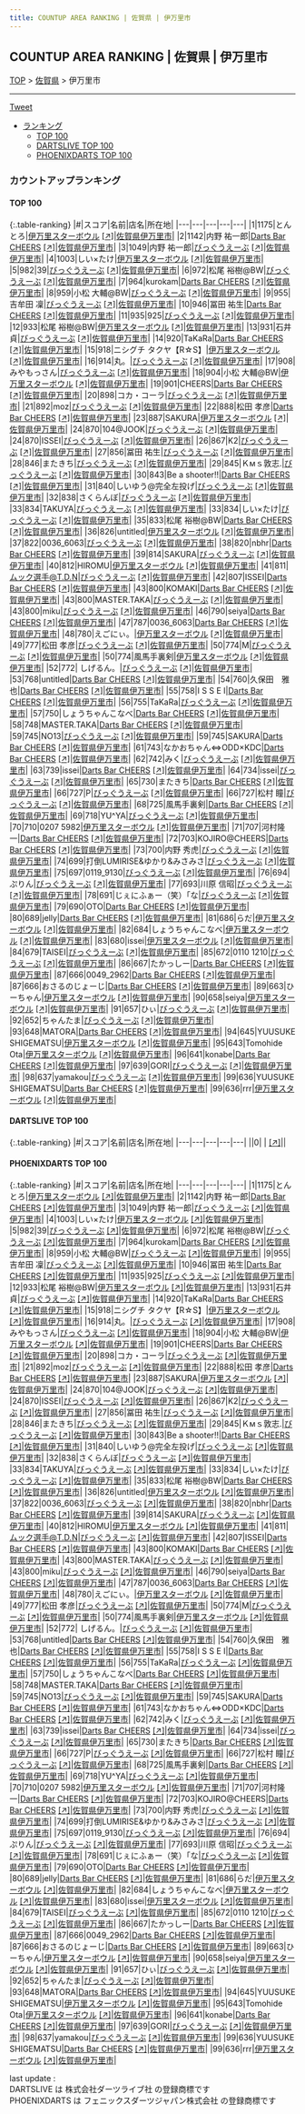 ```yaml
---
title: COUNTUP AREA RANKING | 佐賀県 | 伊万里市
---
```

## COUNTUP AREA RANKING | 佐賀県 | 伊万里市

[TOP](/darts/rank/) > [佐賀県](/darts/rank/佐賀県/) > 伊万里市

___

<a href="https://twitter.com/share?ref_src=twsrc%5Etfw" data-text="COUNTUP AREA RANKING | 佐賀県伊万里市" class="twitter-share-button" data-hashtags="DARTSLIVE,PHOENIXDARTS,darts,ダーツ" data-show-count="false">Tweet</a>

* [ランキング](#カウントアップランキング)
    * [TOP 100](#top-100)
    * [DARTSLIVE TOP 100](#dartslive-top-100)
    * [PHOENIXDARTS TOP 100](#phoenixdarts-top-100)

### カウントアップランキング

#### TOP 100



{:.table-ranking}
|#|スコア|名前|店名|所在地|
|---|---|---|---|---|
|1|1175|<span class="rank-name-pd">とんとろ</span>|<a href="/darts/rank/shops/40482.html">伊万里スターボウル</a> <a href="https://vs.phoenixdarts.com/jp/shop/shopDetailInfo/s_40482?s_seq=40482">[↗]</a>|<a href="/darts/rank/佐賀県/伊万里市">佐賀県伊万里市</a>|
|2|1142|<span class="rank-name-pd"><span class="pro-icon-pd"></span>内野 祐一郎</span>|<a href="/darts/rank/shops/72952.html">Darts Bar CHEERS</a> <a href="https://vs.phoenixdarts.com/jp/shop/shopDetailInfo/s_72952?s_seq=72952">[↗]</a>|<a href="/darts/rank/佐賀県/伊万里市">佐賀県伊万里市</a>|
|3|1049|<span class="rank-name-pd"><span class="pro-icon-pd"></span>内野 祐一郎</span>|<a href="/darts/rank/shops/85533.html">びっぐうえーぶ</a> <a href="https://vs.phoenixdarts.com/jp/shop/shopDetailInfo/s_85533?s_seq=85533">[↗]</a>|<a href="/darts/rank/佐賀県/伊万里市">佐賀県伊万里市</a>|
|4|1003|<span class="rank-name-pd">しい×たけ</span>|<a href="/darts/rank/shops/40482.html">伊万里スターボウル</a> <a href="https://vs.phoenixdarts.com/jp/shop/shopDetailInfo/s_40482?s_seq=40482">[↗]</a>|<a href="/darts/rank/佐賀県/伊万里市">佐賀県伊万里市</a>|
|5|982|<span class="rank-name-pd">39</span>|<a href="/darts/rank/shops/85533.html">びっぐうえーぶ</a> <a href="https://vs.phoenixdarts.com/jp/shop/shopDetailInfo/s_85533?s_seq=85533">[↗]</a>|<a href="/darts/rank/佐賀県/伊万里市">佐賀県伊万里市</a>|
|6|972|<span class="rank-name-pd">松尾 裕樹@BW</span>|<a href="/darts/rank/shops/85533.html">びっぐうえーぶ</a> <a href="https://vs.phoenixdarts.com/jp/shop/shopDetailInfo/s_85533?s_seq=85533">[↗]</a>|<a href="/darts/rank/佐賀県/伊万里市">佐賀県伊万里市</a>|
|7|964|<span class="rank-name-pd">kurokam</span>|<a href="/darts/rank/shops/72952.html">Darts Bar CHEERS</a> <a href="https://vs.phoenixdarts.com/jp/shop/shopDetailInfo/s_72952?s_seq=72952">[↗]</a>|<a href="/darts/rank/佐賀県/伊万里市">佐賀県伊万里市</a>|
|8|959|<span class="rank-name-pd">小松  大輔@BW</span>|<a href="/darts/rank/shops/85533.html">びっぐうえーぶ</a> <a href="https://vs.phoenixdarts.com/jp/shop/shopDetailInfo/s_85533?s_seq=85533">[↗]</a>|<a href="/darts/rank/佐賀県/伊万里市">佐賀県伊万里市</a>|
|9|955|<span class="rank-name-pd"><span class="pro-icon-pd"></span>吉牟田 凜</span>|<a href="/darts/rank/shops/85533.html">びっぐうえーぶ</a> <a href="https://vs.phoenixdarts.com/jp/shop/shopDetailInfo/s_85533?s_seq=85533">[↗]</a>|<a href="/darts/rank/佐賀県/伊万里市">佐賀県伊万里市</a>|
|10|946|<span class="rank-name-pd">冨田 祐生</span>|<a href="/darts/rank/shops/72952.html">Darts Bar CHEERS</a> <a href="https://vs.phoenixdarts.com/jp/shop/shopDetailInfo/s_72952?s_seq=72952">[↗]</a>|<a href="/darts/rank/佐賀県/伊万里市">佐賀県伊万里市</a>|
|11|935|<span class="rank-name-pd">925</span>|<a href="/darts/rank/shops/85533.html">びっぐうえーぶ</a> <a href="https://vs.phoenixdarts.com/jp/shop/shopDetailInfo/s_85533?s_seq=85533">[↗]</a>|<a href="/darts/rank/佐賀県/伊万里市">佐賀県伊万里市</a>|
|12|933|<span class="rank-name-pd">松尾 裕樹@BW</span>|<a href="/darts/rank/shops/40482.html">伊万里スターボウル</a> <a href="https://vs.phoenixdarts.com/jp/shop/shopDetailInfo/s_40482?s_seq=40482">[↗]</a>|<a href="/darts/rank/佐賀県/伊万里市">佐賀県伊万里市</a>|
|13|931|<span class="rank-name-pd">石井　貞</span>|<a href="/darts/rank/shops/85533.html">びっぐうえーぶ</a> <a href="https://vs.phoenixdarts.com/jp/shop/shopDetailInfo/s_85533?s_seq=85533">[↗]</a>|<a href="/darts/rank/佐賀県/伊万里市">佐賀県伊万里市</a>|
|14|920|<span class="rank-name-pd">TaKaRa</span>|<a href="/darts/rank/shops/72952.html">Darts Bar CHEERS</a> <a href="https://vs.phoenixdarts.com/jp/shop/shopDetailInfo/s_72952?s_seq=72952">[↗]</a>|<a href="/darts/rank/佐賀県/伊万里市">佐賀県伊万里市</a>|
|15|918|<span class="rank-name-pd">ニシグチ タクヤ【R☆S】</span>|<a href="/darts/rank/shops/40482.html">伊万里スターボウル</a> <a href="https://vs.phoenixdarts.com/jp/shop/shopDetailInfo/s_40482?s_seq=40482">[↗]</a>|<a href="/darts/rank/佐賀県/伊万里市">佐賀県伊万里市</a>|
|16|914|<span class="rank-name-pd">丸。</span>|<a href="/darts/rank/shops/85533.html">びっぐうえーぶ</a> <a href="https://vs.phoenixdarts.com/jp/shop/shopDetailInfo/s_85533?s_seq=85533">[↗]</a>|<a href="/darts/rank/佐賀県/伊万里市">佐賀県伊万里市</a>|
|17|908|<span class="rank-name-pd">みやもっさん</span>|<a href="/darts/rank/shops/85533.html">びっぐうえーぶ</a> <a href="https://vs.phoenixdarts.com/jp/shop/shopDetailInfo/s_85533?s_seq=85533">[↗]</a>|<a href="/darts/rank/佐賀県/伊万里市">佐賀県伊万里市</a>|
|18|904|<span class="rank-name-pd">小松  大輔@BW</span>|<a href="/darts/rank/shops/40482.html">伊万里スターボウル</a> <a href="https://vs.phoenixdarts.com/jp/shop/shopDetailInfo/s_40482?s_seq=40482">[↗]</a>|<a href="/darts/rank/佐賀県/伊万里市">佐賀県伊万里市</a>|
|19|901|<span class="rank-name-pd">CHEERS</span>|<a href="/darts/rank/shops/72952.html">Darts Bar CHEERS</a> <a href="https://vs.phoenixdarts.com/jp/shop/shopDetailInfo/s_72952?s_seq=72952">[↗]</a>|<a href="/darts/rank/佐賀県/伊万里市">佐賀県伊万里市</a>|
|20|898|<span class="rank-name-pd">コカ・コーラ</span>|<a href="/darts/rank/shops/85533.html">びっぐうえーぶ</a> <a href="https://vs.phoenixdarts.com/jp/shop/shopDetailInfo/s_85533?s_seq=85533">[↗]</a>|<a href="/darts/rank/佐賀県/伊万里市">佐賀県伊万里市</a>|
|21|892|<span class="rank-name-pd">moz</span>|<a href="/darts/rank/shops/85533.html">びっぐうえーぶ</a> <a href="https://vs.phoenixdarts.com/jp/shop/shopDetailInfo/s_85533?s_seq=85533">[↗]</a>|<a href="/darts/rank/佐賀県/伊万里市">佐賀県伊万里市</a>|
|22|888|<span class="rank-name-pd">松田  孝彦</span>|<a href="/darts/rank/shops/72952.html">Darts Bar CHEERS</a> <a href="https://vs.phoenixdarts.com/jp/shop/shopDetailInfo/s_72952?s_seq=72952">[↗]</a>|<a href="/darts/rank/佐賀県/伊万里市">佐賀県伊万里市</a>|
|23|887|<span class="rank-name-pd">SAKURA</span>|<a href="/darts/rank/shops/40482.html">伊万里スターボウル</a> <a href="https://vs.phoenixdarts.com/jp/shop/shopDetailInfo/s_40482?s_seq=40482">[↗]</a>|<a href="/darts/rank/佐賀県/伊万里市">佐賀県伊万里市</a>|
|24|870|<span class="rank-name-pd">104@JOOK</span>|<a href="/darts/rank/shops/85533.html">びっぐうえーぶ</a> <a href="https://vs.phoenixdarts.com/jp/shop/shopDetailInfo/s_85533?s_seq=85533">[↗]</a>|<a href="/darts/rank/佐賀県/伊万里市">佐賀県伊万里市</a>|
|24|870|<span class="rank-name-pd">ISSEI</span>|<a href="/darts/rank/shops/85533.html">びっぐうえーぶ</a> <a href="https://vs.phoenixdarts.com/jp/shop/shopDetailInfo/s_85533?s_seq=85533">[↗]</a>|<a href="/darts/rank/佐賀県/伊万里市">佐賀県伊万里市</a>|
|26|867|<span class="rank-name-pd">K2</span>|<a href="/darts/rank/shops/85533.html">びっぐうえーぶ</a> <a href="https://vs.phoenixdarts.com/jp/shop/shopDetailInfo/s_85533?s_seq=85533">[↗]</a>|<a href="/darts/rank/佐賀県/伊万里市">佐賀県伊万里市</a>|
|27|856|<span class="rank-name-pd">冨田 祐生</span>|<a href="/darts/rank/shops/85533.html">びっぐうえーぶ</a> <a href="https://vs.phoenixdarts.com/jp/shop/shopDetailInfo/s_85533?s_seq=85533">[↗]</a>|<a href="/darts/rank/佐賀県/伊万里市">佐賀県伊万里市</a>|
|28|846|<span class="rank-name-pd">またきち</span>|<a href="/darts/rank/shops/85533.html">びっぐうえーぶ</a> <a href="https://vs.phoenixdarts.com/jp/shop/shopDetailInfo/s_85533?s_seq=85533">[↗]</a>|<a href="/darts/rank/佐賀県/伊万里市">佐賀県伊万里市</a>|
|29|845|<span class="rank-name-pd">Ｋмｓ敦志.</span>|<a href="/darts/rank/shops/85533.html">びっぐうえーぶ</a> <a href="https://vs.phoenixdarts.com/jp/shop/shopDetailInfo/s_85533?s_seq=85533">[↗]</a>|<a href="/darts/rank/佐賀県/伊万里市">佐賀県伊万里市</a>|
|30|843|<span class="rank-name-pd">Be a shooter!!</span>|<a href="/darts/rank/shops/72952.html">Darts Bar CHEERS</a> <a href="https://vs.phoenixdarts.com/jp/shop/shopDetailInfo/s_72952?s_seq=72952">[↗]</a>|<a href="/darts/rank/佐賀県/伊万里市">佐賀県伊万里市</a>|
|31|840|<span class="rank-name-pd">しいゆう@完全左投げ</span>|<a href="/darts/rank/shops/85533.html">びっぐうえーぶ</a> <a href="https://vs.phoenixdarts.com/jp/shop/shopDetailInfo/s_85533?s_seq=85533">[↗]</a>|<a href="/darts/rank/佐賀県/伊万里市">佐賀県伊万里市</a>|
|32|838|<span class="rank-name-pd">さくらんぼ</span>|<a href="/darts/rank/shops/85533.html">びっぐうえーぶ</a> <a href="https://vs.phoenixdarts.com/jp/shop/shopDetailInfo/s_85533?s_seq=85533">[↗]</a>|<a href="/darts/rank/佐賀県/伊万里市">佐賀県伊万里市</a>|
|33|834|<span class="rank-name-pd">TAKUYA</span>|<a href="/darts/rank/shops/85533.html">びっぐうえーぶ</a> <a href="https://vs.phoenixdarts.com/jp/shop/shopDetailInfo/s_85533?s_seq=85533">[↗]</a>|<a href="/darts/rank/佐賀県/伊万里市">佐賀県伊万里市</a>|
|33|834|<span class="rank-name-pd">しい×たけ</span>|<a href="/darts/rank/shops/85533.html">びっぐうえーぶ</a> <a href="https://vs.phoenixdarts.com/jp/shop/shopDetailInfo/s_85533?s_seq=85533">[↗]</a>|<a href="/darts/rank/佐賀県/伊万里市">佐賀県伊万里市</a>|
|35|833|<span class="rank-name-pd">松尾 裕樹@BW</span>|<a href="/darts/rank/shops/72952.html">Darts Bar CHEERS</a> <a href="https://vs.phoenixdarts.com/jp/shop/shopDetailInfo/s_72952?s_seq=72952">[↗]</a>|<a href="/darts/rank/佐賀県/伊万里市">佐賀県伊万里市</a>|
|36|826|<span class="rank-name-pd">untitled</span>|<a href="/darts/rank/shops/40482.html">伊万里スターボウル</a> <a href="https://vs.phoenixdarts.com/jp/shop/shopDetailInfo/s_40482?s_seq=40482">[↗]</a>|<a href="/darts/rank/佐賀県/伊万里市">佐賀県伊万里市</a>|
|37|822|<span class="rank-name-pd">0036_6063</span>|<a href="/darts/rank/shops/85533.html">びっぐうえーぶ</a> <a href="https://vs.phoenixdarts.com/jp/shop/shopDetailInfo/s_85533?s_seq=85533">[↗]</a>|<a href="/darts/rank/佐賀県/伊万里市">佐賀県伊万里市</a>|
|38|820|<span class="rank-name-pd">nbhr</span>|<a href="/darts/rank/shops/72952.html">Darts Bar CHEERS</a> <a href="https://vs.phoenixdarts.com/jp/shop/shopDetailInfo/s_72952?s_seq=72952">[↗]</a>|<a href="/darts/rank/佐賀県/伊万里市">佐賀県伊万里市</a>|
|39|814|<span class="rank-name-pd">SAKURA</span>|<a href="/darts/rank/shops/85533.html">びっぐうえーぶ</a> <a href="https://vs.phoenixdarts.com/jp/shop/shopDetailInfo/s_85533?s_seq=85533">[↗]</a>|<a href="/darts/rank/佐賀県/伊万里市">佐賀県伊万里市</a>|
|40|812|<span class="rank-name-pd">HIROMU</span>|<a href="/darts/rank/shops/40482.html">伊万里スターボウル</a> <a href="https://vs.phoenixdarts.com/jp/shop/shopDetailInfo/s_40482?s_seq=40482">[↗]</a>|<a href="/darts/rank/佐賀県/伊万里市">佐賀県伊万里市</a>|
|41|811|<span class="rank-name-pd">ムック選手@T.D.N</span>|<a href="/darts/rank/shops/85533.html">びっぐうえーぶ</a> <a href="https://vs.phoenixdarts.com/jp/shop/shopDetailInfo/s_85533?s_seq=85533">[↗]</a>|<a href="/darts/rank/佐賀県/伊万里市">佐賀県伊万里市</a>|
|42|807|<span class="rank-name-pd">ISSEI</span>|<a href="/darts/rank/shops/72952.html">Darts Bar CHEERS</a> <a href="https://vs.phoenixdarts.com/jp/shop/shopDetailInfo/s_72952?s_seq=72952">[↗]</a>|<a href="/darts/rank/佐賀県/伊万里市">佐賀県伊万里市</a>|
|43|800|<span class="rank-name-pd">KOMAKI</span>|<a href="/darts/rank/shops/72952.html">Darts Bar CHEERS</a> <a href="https://vs.phoenixdarts.com/jp/shop/shopDetailInfo/s_72952?s_seq=72952">[↗]</a>|<a href="/darts/rank/佐賀県/伊万里市">佐賀県伊万里市</a>|
|43|800|<span class="rank-name-pd">MASTER.TAKA</span>|<a href="/darts/rank/shops/85533.html">びっぐうえーぶ</a> <a href="https://vs.phoenixdarts.com/jp/shop/shopDetailInfo/s_85533?s_seq=85533">[↗]</a>|<a href="/darts/rank/佐賀県/伊万里市">佐賀県伊万里市</a>|
|43|800|<span class="rank-name-pd">miku</span>|<a href="/darts/rank/shops/85533.html">びっぐうえーぶ</a> <a href="https://vs.phoenixdarts.com/jp/shop/shopDetailInfo/s_85533?s_seq=85533">[↗]</a>|<a href="/darts/rank/佐賀県/伊万里市">佐賀県伊万里市</a>|
|46|790|<span class="rank-name-pd">seiya</span>|<a href="/darts/rank/shops/72952.html">Darts Bar CHEERS</a> <a href="https://vs.phoenixdarts.com/jp/shop/shopDetailInfo/s_72952?s_seq=72952">[↗]</a>|<a href="/darts/rank/佐賀県/伊万里市">佐賀県伊万里市</a>|
|47|787|<span class="rank-name-pd">0036_6063</span>|<a href="/darts/rank/shops/72952.html">Darts Bar CHEERS</a> <a href="https://vs.phoenixdarts.com/jp/shop/shopDetailInfo/s_72952?s_seq=72952">[↗]</a>|<a href="/darts/rank/佐賀県/伊万里市">佐賀県伊万里市</a>|
|48|780|<span class="rank-name-pd">えごにぃ。</span>|<a href="/darts/rank/shops/40482.html">伊万里スターボウル</a> <a href="https://vs.phoenixdarts.com/jp/shop/shopDetailInfo/s_40482?s_seq=40482">[↗]</a>|<a href="/darts/rank/佐賀県/伊万里市">佐賀県伊万里市</a>|
|49|777|<span class="rank-name-pd">松田  孝彦</span>|<a href="/darts/rank/shops/85533.html">びっぐうえーぶ</a> <a href="https://vs.phoenixdarts.com/jp/shop/shopDetailInfo/s_85533?s_seq=85533">[↗]</a>|<a href="/darts/rank/佐賀県/伊万里市">佐賀県伊万里市</a>|
|50|774|<span class="rank-name-pd">M</span>|<a href="/darts/rank/shops/85533.html">びっぐうえーぶ</a> <a href="https://vs.phoenixdarts.com/jp/shop/shopDetailInfo/s_85533?s_seq=85533">[↗]</a>|<a href="/darts/rank/佐賀県/伊万里市">佐賀県伊万里市</a>|
|50|774|<span class="rank-name-pd">風馬手裏剣</span>|<a href="/darts/rank/shops/40482.html">伊万里スターボウル</a> <a href="https://vs.phoenixdarts.com/jp/shop/shopDetailInfo/s_40482?s_seq=40482">[↗]</a>|<a href="/darts/rank/佐賀県/伊万里市">佐賀県伊万里市</a>|
|52|772|<span class="rank-name-pd"> しげるん。</span>|<a href="/darts/rank/shops/85533.html">びっぐうえーぶ</a> <a href="https://vs.phoenixdarts.com/jp/shop/shopDetailInfo/s_85533?s_seq=85533">[↗]</a>|<a href="/darts/rank/佐賀県/伊万里市">佐賀県伊万里市</a>|
|53|768|<span class="rank-name-pd">untitled</span>|<a href="/darts/rank/shops/72952.html">Darts Bar CHEERS</a> <a href="https://vs.phoenixdarts.com/jp/shop/shopDetailInfo/s_72952?s_seq=72952">[↗]</a>|<a href="/darts/rank/佐賀県/伊万里市">佐賀県伊万里市</a>|
|54|760|<span class="rank-name-pd">久保田　雅也</span>|<a href="/darts/rank/shops/72952.html">Darts Bar CHEERS</a> <a href="https://vs.phoenixdarts.com/jp/shop/shopDetailInfo/s_72952?s_seq=72952">[↗]</a>|<a href="/darts/rank/佐賀県/伊万里市">佐賀県伊万里市</a>|
|55|758|<span class="rank-name-pd">I S S E I</span>|<a href="/darts/rank/shops/72952.html">Darts Bar CHEERS</a> <a href="https://vs.phoenixdarts.com/jp/shop/shopDetailInfo/s_72952?s_seq=72952">[↗]</a>|<a href="/darts/rank/佐賀県/伊万里市">佐賀県伊万里市</a>|
|56|755|<span class="rank-name-pd">TaKaRa</span>|<a href="/darts/rank/shops/85533.html">びっぐうえーぶ</a> <a href="https://vs.phoenixdarts.com/jp/shop/shopDetailInfo/s_85533?s_seq=85533">[↗]</a>|<a href="/darts/rank/佐賀県/伊万里市">佐賀県伊万里市</a>|
|57|750|<span class="rank-name-pd">しょうちゃんこなべ</span>|<a href="/darts/rank/shops/72952.html">Darts Bar CHEERS</a> <a href="https://vs.phoenixdarts.com/jp/shop/shopDetailInfo/s_72952?s_seq=72952">[↗]</a>|<a href="/darts/rank/佐賀県/伊万里市">佐賀県伊万里市</a>|
|58|748|<span class="rank-name-pd">MASTER.TAKA</span>|<a href="/darts/rank/shops/72952.html">Darts Bar CHEERS</a> <a href="https://vs.phoenixdarts.com/jp/shop/shopDetailInfo/s_72952?s_seq=72952">[↗]</a>|<a href="/darts/rank/佐賀県/伊万里市">佐賀県伊万里市</a>|
|59|745|<span class="rank-name-pd">NO13</span>|<a href="/darts/rank/shops/85533.html">びっぐうえーぶ</a> <a href="https://vs.phoenixdarts.com/jp/shop/shopDetailInfo/s_85533?s_seq=85533">[↗]</a>|<a href="/darts/rank/佐賀県/伊万里市">佐賀県伊万里市</a>|
|59|745|<span class="rank-name-pd">SAKURA</span>|<a href="/darts/rank/shops/72952.html">Darts Bar CHEERS</a> <a href="https://vs.phoenixdarts.com/jp/shop/shopDetailInfo/s_72952?s_seq=72952">[↗]</a>|<a href="/darts/rank/佐賀県/伊万里市">佐賀県伊万里市</a>|
|61|743|<span class="rank-name-pd">なかおちゃん⇔ODD×KDC</span>|<a href="/darts/rank/shops/72952.html">Darts Bar CHEERS</a> <a href="https://vs.phoenixdarts.com/jp/shop/shopDetailInfo/s_72952?s_seq=72952">[↗]</a>|<a href="/darts/rank/佐賀県/伊万里市">佐賀県伊万里市</a>|
|62|742|<span class="rank-name-pd">みく</span>|<a href="/darts/rank/shops/85533.html">びっぐうえーぶ</a> <a href="https://vs.phoenixdarts.com/jp/shop/shopDetailInfo/s_85533?s_seq=85533">[↗]</a>|<a href="/darts/rank/佐賀県/伊万里市">佐賀県伊万里市</a>|
|63|739|<span class="rank-name-pd">issei</span>|<a href="/darts/rank/shops/72952.html">Darts Bar CHEERS</a> <a href="https://vs.phoenixdarts.com/jp/shop/shopDetailInfo/s_72952?s_seq=72952">[↗]</a>|<a href="/darts/rank/佐賀県/伊万里市">佐賀県伊万里市</a>|
|64|734|<span class="rank-name-pd">issei</span>|<a href="/darts/rank/shops/85533.html">びっぐうえーぶ</a> <a href="https://vs.phoenixdarts.com/jp/shop/shopDetailInfo/s_85533?s_seq=85533">[↗]</a>|<a href="/darts/rank/佐賀県/伊万里市">佐賀県伊万里市</a>|
|65|730|<span class="rank-name-pd">またきち</span>|<a href="/darts/rank/shops/72952.html">Darts Bar CHEERS</a> <a href="https://vs.phoenixdarts.com/jp/shop/shopDetailInfo/s_72952?s_seq=72952">[↗]</a>|<a href="/darts/rank/佐賀県/伊万里市">佐賀県伊万里市</a>|
|66|727|<span class="rank-name-pd">P</span>|<a href="/darts/rank/shops/85533.html">びっぐうえーぶ</a> <a href="https://vs.phoenixdarts.com/jp/shop/shopDetailInfo/s_85533?s_seq=85533">[↗]</a>|<a href="/darts/rank/佐賀県/伊万里市">佐賀県伊万里市</a>|
|66|727|<span class="rank-name-pd"><span class="pro-icon-pd"></span>松村 瞳</span>|<a href="/darts/rank/shops/85533.html">びっぐうえーぶ</a> <a href="https://vs.phoenixdarts.com/jp/shop/shopDetailInfo/s_85533?s_seq=85533">[↗]</a>|<a href="/darts/rank/佐賀県/伊万里市">佐賀県伊万里市</a>|
|68|725|<span class="rank-name-pd">風馬手裏剣</span>|<a href="/darts/rank/shops/72952.html">Darts Bar CHEERS</a> <a href="https://vs.phoenixdarts.com/jp/shop/shopDetailInfo/s_72952?s_seq=72952">[↗]</a>|<a href="/darts/rank/佐賀県/伊万里市">佐賀県伊万里市</a>|
|69|718|<span class="rank-name-pd">YU^YA</span>|<a href="/darts/rank/shops/85533.html">びっぐうえーぶ</a> <a href="https://vs.phoenixdarts.com/jp/shop/shopDetailInfo/s_85533?s_seq=85533">[↗]</a>|<a href="/darts/rank/佐賀県/伊万里市">佐賀県伊万里市</a>|
|70|710|<span class="rank-name-pd">0207 5982</span>|<a href="/darts/rank/shops/40482.html">伊万里スターボウル</a> <a href="https://vs.phoenixdarts.com/jp/shop/shopDetailInfo/s_40482?s_seq=40482">[↗]</a>|<a href="/darts/rank/佐賀県/伊万里市">佐賀県伊万里市</a>|
|71|707|<span class="rank-name-pd">河村隆一</span>|<a href="/darts/rank/shops/72952.html">Darts Bar CHEERS</a> <a href="https://vs.phoenixdarts.com/jp/shop/shopDetailInfo/s_72952?s_seq=72952">[↗]</a>|<a href="/darts/rank/佐賀県/伊万里市">佐賀県伊万里市</a>|
|72|703|<span class="rank-name-pd">KOJIRO@CHEERS</span>|<a href="/darts/rank/shops/72952.html">Darts Bar CHEERS</a> <a href="https://vs.phoenixdarts.com/jp/shop/shopDetailInfo/s_72952?s_seq=72952">[↗]</a>|<a href="/darts/rank/佐賀県/伊万里市">佐賀県伊万里市</a>|
|73|700|<span class="rank-name-pd">内野 秀虎</span>|<a href="/darts/rank/shops/85533.html">びっぐうえーぶ</a> <a href="https://vs.phoenixdarts.com/jp/shop/shopDetailInfo/s_85533?s_seq=85533">[↗]</a>|<a href="/darts/rank/佐賀県/伊万里市">佐賀県伊万里市</a>|
|74|699|<span class="rank-name-pd">打倒LUMIRISE&amp;ゆかり&amp;みさみさ</span>|<a href="/darts/rank/shops/85533.html">びっぐうえーぶ</a> <a href="https://vs.phoenixdarts.com/jp/shop/shopDetailInfo/s_85533?s_seq=85533">[↗]</a>|<a href="/darts/rank/佐賀県/伊万里市">佐賀県伊万里市</a>|
|75|697|<span class="rank-name-pd">0119_9130</span>|<a href="/darts/rank/shops/85533.html">びっぐうえーぶ</a> <a href="https://vs.phoenixdarts.com/jp/shop/shopDetailInfo/s_85533?s_seq=85533">[↗]</a>|<a href="/darts/rank/佐賀県/伊万里市">佐賀県伊万里市</a>|
|76|694|<span class="rank-name-pd">ぷりん</span>|<a href="/darts/rank/shops/85533.html">びっぐうえーぶ</a> <a href="https://vs.phoenixdarts.com/jp/shop/shopDetailInfo/s_85533?s_seq=85533">[↗]</a>|<a href="/darts/rank/佐賀県/伊万里市">佐賀県伊万里市</a>|
|77|693|<span class="rank-name-pd"><span class="pro-icon-pd"></span>川原 信昭</span>|<a href="/darts/rank/shops/85533.html">びっぐうえーぶ</a> <a href="https://vs.phoenixdarts.com/jp/shop/shopDetailInfo/s_85533?s_seq=85533">[↗]</a>|<a href="/darts/rank/佐賀県/伊万里市">佐賀県伊万里市</a>|
|78|691|<span class="rank-name-pd">じぇにふぁー（笑）｢な</span>|<a href="/darts/rank/shops/85533.html">びっぐうえーぶ</a> <a href="https://vs.phoenixdarts.com/jp/shop/shopDetailInfo/s_85533?s_seq=85533">[↗]</a>|<a href="/darts/rank/佐賀県/伊万里市">佐賀県伊万里市</a>|
|79|690|<span class="rank-name-pd">OTO</span>|<a href="/darts/rank/shops/72952.html">Darts Bar CHEERS</a> <a href="https://vs.phoenixdarts.com/jp/shop/shopDetailInfo/s_72952?s_seq=72952">[↗]</a>|<a href="/darts/rank/佐賀県/伊万里市">佐賀県伊万里市</a>|
|80|689|<span class="rank-name-pd">jelly</span>|<a href="/darts/rank/shops/72952.html">Darts Bar CHEERS</a> <a href="https://vs.phoenixdarts.com/jp/shop/shopDetailInfo/s_72952?s_seq=72952">[↗]</a>|<a href="/darts/rank/佐賀県/伊万里市">佐賀県伊万里市</a>|
|81|686|<span class="rank-name-pd">らだ</span>|<a href="/darts/rank/shops/40482.html">伊万里スターボウル</a> <a href="https://vs.phoenixdarts.com/jp/shop/shopDetailInfo/s_40482?s_seq=40482">[↗]</a>|<a href="/darts/rank/佐賀県/伊万里市">佐賀県伊万里市</a>|
|82|684|<span class="rank-name-pd">しょうちゃんこなべ</span>|<a href="/darts/rank/shops/40482.html">伊万里スターボウル</a> <a href="https://vs.phoenixdarts.com/jp/shop/shopDetailInfo/s_40482?s_seq=40482">[↗]</a>|<a href="/darts/rank/佐賀県/伊万里市">佐賀県伊万里市</a>|
|83|680|<span class="rank-name-pd">issei</span>|<a href="/darts/rank/shops/40482.html">伊万里スターボウル</a> <a href="https://vs.phoenixdarts.com/jp/shop/shopDetailInfo/s_40482?s_seq=40482">[↗]</a>|<a href="/darts/rank/佐賀県/伊万里市">佐賀県伊万里市</a>|
|84|679|<span class="rank-name-pd">TAISEI</span>|<a href="/darts/rank/shops/85533.html">びっぐうえーぶ</a> <a href="https://vs.phoenixdarts.com/jp/shop/shopDetailInfo/s_85533?s_seq=85533">[↗]</a>|<a href="/darts/rank/佐賀県/伊万里市">佐賀県伊万里市</a>|
|85|672|<span class="rank-name-pd">0110 1210</span>|<a href="/darts/rank/shops/85533.html">びっぐうえーぶ</a> <a href="https://vs.phoenixdarts.com/jp/shop/shopDetailInfo/s_85533?s_seq=85533">[↗]</a>|<a href="/darts/rank/佐賀県/伊万里市">佐賀県伊万里市</a>|
|86|667|<span class="rank-name-pd">たかっしー</span>|<a href="/darts/rank/shops/72952.html">Darts Bar CHEERS</a> <a href="https://vs.phoenixdarts.com/jp/shop/shopDetailInfo/s_72952?s_seq=72952">[↗]</a>|<a href="/darts/rank/佐賀県/伊万里市">佐賀県伊万里市</a>|
|87|666|<span class="rank-name-pd">0049_2962</span>|<a href="/darts/rank/shops/72952.html">Darts Bar CHEERS</a> <a href="https://vs.phoenixdarts.com/jp/shop/shopDetailInfo/s_72952?s_seq=72952">[↗]</a>|<a href="/darts/rank/佐賀県/伊万里市">佐賀県伊万里市</a>|
|87|666|<span class="rank-name-pd">おさるのじょーじ</span>|<a href="/darts/rank/shops/72952.html">Darts Bar CHEERS</a> <a href="https://vs.phoenixdarts.com/jp/shop/shopDetailInfo/s_72952?s_seq=72952">[↗]</a>|<a href="/darts/rank/佐賀県/伊万里市">佐賀県伊万里市</a>|
|89|663|<span class="rank-name-pd">ひーちゃん</span>|<a href="/darts/rank/shops/40482.html">伊万里スターボウル</a> <a href="https://vs.phoenixdarts.com/jp/shop/shopDetailInfo/s_40482?s_seq=40482">[↗]</a>|<a href="/darts/rank/佐賀県/伊万里市">佐賀県伊万里市</a>|
|90|658|<span class="rank-name-pd">seiya</span>|<a href="/darts/rank/shops/40482.html">伊万里スターボウル</a> <a href="https://vs.phoenixdarts.com/jp/shop/shopDetailInfo/s_40482?s_seq=40482">[↗]</a>|<a href="/darts/rank/佐賀県/伊万里市">佐賀県伊万里市</a>|
|91|657|<span class="rank-name-pd">ひぃ</span>|<a href="/darts/rank/shops/85533.html">びっぐうえーぶ</a> <a href="https://vs.phoenixdarts.com/jp/shop/shopDetailInfo/s_85533?s_seq=85533">[↗]</a>|<a href="/darts/rank/佐賀県/伊万里市">佐賀県伊万里市</a>|
|92|652|<span class="rank-name-pd">ちゃんたま</span>|<a href="/darts/rank/shops/85533.html">びっぐうえーぶ</a> <a href="https://vs.phoenixdarts.com/jp/shop/shopDetailInfo/s_85533?s_seq=85533">[↗]</a>|<a href="/darts/rank/佐賀県/伊万里市">佐賀県伊万里市</a>|
|93|648|<span class="rank-name-pd">MATORA</span>|<a href="/darts/rank/shops/72952.html">Darts Bar CHEERS</a> <a href="https://vs.phoenixdarts.com/jp/shop/shopDetailInfo/s_72952?s_seq=72952">[↗]</a>|<a href="/darts/rank/佐賀県/伊万里市">佐賀県伊万里市</a>|
|94|645|<span class="rank-name-pd">YUUSUKE SHIGEMATSU</span>|<a href="/darts/rank/shops/40482.html">伊万里スターボウル</a> <a href="https://vs.phoenixdarts.com/jp/shop/shopDetailInfo/s_40482?s_seq=40482">[↗]</a>|<a href="/darts/rank/佐賀県/伊万里市">佐賀県伊万里市</a>|
|95|643|<span class="rank-name-pd">Tomohide  Ota</span>|<a href="/darts/rank/shops/40482.html">伊万里スターボウル</a> <a href="https://vs.phoenixdarts.com/jp/shop/shopDetailInfo/s_40482?s_seq=40482">[↗]</a>|<a href="/darts/rank/佐賀県/伊万里市">佐賀県伊万里市</a>|
|96|641|<span class="rank-name-pd">konabe</span>|<a href="/darts/rank/shops/72952.html">Darts Bar CHEERS</a> <a href="https://vs.phoenixdarts.com/jp/shop/shopDetailInfo/s_72952?s_seq=72952">[↗]</a>|<a href="/darts/rank/佐賀県/伊万里市">佐賀県伊万里市</a>|
|97|639|<span class="rank-name-pd">GORI</span>|<a href="/darts/rank/shops/85533.html">びっぐうえーぶ</a> <a href="https://vs.phoenixdarts.com/jp/shop/shopDetailInfo/s_85533?s_seq=85533">[↗]</a>|<a href="/darts/rank/佐賀県/伊万里市">佐賀県伊万里市</a>|
|98|637|<span class="rank-name-pd">yamakou</span>|<a href="/darts/rank/shops/85533.html">びっぐうえーぶ</a> <a href="https://vs.phoenixdarts.com/jp/shop/shopDetailInfo/s_85533?s_seq=85533">[↗]</a>|<a href="/darts/rank/佐賀県/伊万里市">佐賀県伊万里市</a>|
|99|636|<span class="rank-name-pd">YUUSUKE SHIGEMATSU</span>|<a href="/darts/rank/shops/72952.html">Darts Bar CHEERS</a> <a href="https://vs.phoenixdarts.com/jp/shop/shopDetailInfo/s_72952?s_seq=72952">[↗]</a>|<a href="/darts/rank/佐賀県/伊万里市">佐賀県伊万里市</a>|
|99|636|<span class="rank-name-pd">rrr</span>|<a href="/darts/rank/shops/40482.html">伊万里スターボウル</a> <a href="https://vs.phoenixdarts.com/jp/shop/shopDetailInfo/s_40482?s_seq=40482">[↗]</a>|<a href="/darts/rank/佐賀県/伊万里市">佐賀県伊万里市</a>|


#### DARTSLIVE TOP 100



{:.table-ranking}
|#|スコア|名前|店名|所在地|
|---|---|---|---|---|
||0|<span class="rank-name-dl"> </span>|<a href="/darts/rank/shops/.html"></a> <a href="">[↗]</a>|<a href="/darts/rank//"></a>|


#### PHOENIXDARTS TOP 100



{:.table-ranking}
|#|スコア|名前|店名|所在地|
|---|---|---|---|---|
|1|1175|<span class="rank-name-pd">とんとろ</span>|<a href="/darts/rank/shops/40482.html">伊万里スターボウル</a> <a href="https://vs.phoenixdarts.com/jp/shop/shopDetailInfo/s_40482?s_seq=40482">[↗]</a>|<a href="/darts/rank/佐賀県/伊万里市">佐賀県伊万里市</a>|
|2|1142|<span class="rank-name-pd"><span class="pro-icon-pd"></span>内野 祐一郎</span>|<a href="/darts/rank/shops/72952.html">Darts Bar CHEERS</a> <a href="https://vs.phoenixdarts.com/jp/shop/shopDetailInfo/s_72952?s_seq=72952">[↗]</a>|<a href="/darts/rank/佐賀県/伊万里市">佐賀県伊万里市</a>|
|3|1049|<span class="rank-name-pd"><span class="pro-icon-pd"></span>内野 祐一郎</span>|<a href="/darts/rank/shops/85533.html">びっぐうえーぶ</a> <a href="https://vs.phoenixdarts.com/jp/shop/shopDetailInfo/s_85533?s_seq=85533">[↗]</a>|<a href="/darts/rank/佐賀県/伊万里市">佐賀県伊万里市</a>|
|4|1003|<span class="rank-name-pd">しい×たけ</span>|<a href="/darts/rank/shops/40482.html">伊万里スターボウル</a> <a href="https://vs.phoenixdarts.com/jp/shop/shopDetailInfo/s_40482?s_seq=40482">[↗]</a>|<a href="/darts/rank/佐賀県/伊万里市">佐賀県伊万里市</a>|
|5|982|<span class="rank-name-pd">39</span>|<a href="/darts/rank/shops/85533.html">びっぐうえーぶ</a> <a href="https://vs.phoenixdarts.com/jp/shop/shopDetailInfo/s_85533?s_seq=85533">[↗]</a>|<a href="/darts/rank/佐賀県/伊万里市">佐賀県伊万里市</a>|
|6|972|<span class="rank-name-pd">松尾 裕樹@BW</span>|<a href="/darts/rank/shops/85533.html">びっぐうえーぶ</a> <a href="https://vs.phoenixdarts.com/jp/shop/shopDetailInfo/s_85533?s_seq=85533">[↗]</a>|<a href="/darts/rank/佐賀県/伊万里市">佐賀県伊万里市</a>|
|7|964|<span class="rank-name-pd">kurokam</span>|<a href="/darts/rank/shops/72952.html">Darts Bar CHEERS</a> <a href="https://vs.phoenixdarts.com/jp/shop/shopDetailInfo/s_72952?s_seq=72952">[↗]</a>|<a href="/darts/rank/佐賀県/伊万里市">佐賀県伊万里市</a>|
|8|959|<span class="rank-name-pd">小松  大輔@BW</span>|<a href="/darts/rank/shops/85533.html">びっぐうえーぶ</a> <a href="https://vs.phoenixdarts.com/jp/shop/shopDetailInfo/s_85533?s_seq=85533">[↗]</a>|<a href="/darts/rank/佐賀県/伊万里市">佐賀県伊万里市</a>|
|9|955|<span class="rank-name-pd"><span class="pro-icon-pd"></span>吉牟田 凜</span>|<a href="/darts/rank/shops/85533.html">びっぐうえーぶ</a> <a href="https://vs.phoenixdarts.com/jp/shop/shopDetailInfo/s_85533?s_seq=85533">[↗]</a>|<a href="/darts/rank/佐賀県/伊万里市">佐賀県伊万里市</a>|
|10|946|<span class="rank-name-pd">冨田 祐生</span>|<a href="/darts/rank/shops/72952.html">Darts Bar CHEERS</a> <a href="https://vs.phoenixdarts.com/jp/shop/shopDetailInfo/s_72952?s_seq=72952">[↗]</a>|<a href="/darts/rank/佐賀県/伊万里市">佐賀県伊万里市</a>|
|11|935|<span class="rank-name-pd">925</span>|<a href="/darts/rank/shops/85533.html">びっぐうえーぶ</a> <a href="https://vs.phoenixdarts.com/jp/shop/shopDetailInfo/s_85533?s_seq=85533">[↗]</a>|<a href="/darts/rank/佐賀県/伊万里市">佐賀県伊万里市</a>|
|12|933|<span class="rank-name-pd">松尾 裕樹@BW</span>|<a href="/darts/rank/shops/40482.html">伊万里スターボウル</a> <a href="https://vs.phoenixdarts.com/jp/shop/shopDetailInfo/s_40482?s_seq=40482">[↗]</a>|<a href="/darts/rank/佐賀県/伊万里市">佐賀県伊万里市</a>|
|13|931|<span class="rank-name-pd">石井　貞</span>|<a href="/darts/rank/shops/85533.html">びっぐうえーぶ</a> <a href="https://vs.phoenixdarts.com/jp/shop/shopDetailInfo/s_85533?s_seq=85533">[↗]</a>|<a href="/darts/rank/佐賀県/伊万里市">佐賀県伊万里市</a>|
|14|920|<span class="rank-name-pd">TaKaRa</span>|<a href="/darts/rank/shops/72952.html">Darts Bar CHEERS</a> <a href="https://vs.phoenixdarts.com/jp/shop/shopDetailInfo/s_72952?s_seq=72952">[↗]</a>|<a href="/darts/rank/佐賀県/伊万里市">佐賀県伊万里市</a>|
|15|918|<span class="rank-name-pd">ニシグチ タクヤ【R☆S】</span>|<a href="/darts/rank/shops/40482.html">伊万里スターボウル</a> <a href="https://vs.phoenixdarts.com/jp/shop/shopDetailInfo/s_40482?s_seq=40482">[↗]</a>|<a href="/darts/rank/佐賀県/伊万里市">佐賀県伊万里市</a>|
|16|914|<span class="rank-name-pd">丸。</span>|<a href="/darts/rank/shops/85533.html">びっぐうえーぶ</a> <a href="https://vs.phoenixdarts.com/jp/shop/shopDetailInfo/s_85533?s_seq=85533">[↗]</a>|<a href="/darts/rank/佐賀県/伊万里市">佐賀県伊万里市</a>|
|17|908|<span class="rank-name-pd">みやもっさん</span>|<a href="/darts/rank/shops/85533.html">びっぐうえーぶ</a> <a href="https://vs.phoenixdarts.com/jp/shop/shopDetailInfo/s_85533?s_seq=85533">[↗]</a>|<a href="/darts/rank/佐賀県/伊万里市">佐賀県伊万里市</a>|
|18|904|<span class="rank-name-pd">小松  大輔@BW</span>|<a href="/darts/rank/shops/40482.html">伊万里スターボウル</a> <a href="https://vs.phoenixdarts.com/jp/shop/shopDetailInfo/s_40482?s_seq=40482">[↗]</a>|<a href="/darts/rank/佐賀県/伊万里市">佐賀県伊万里市</a>|
|19|901|<span class="rank-name-pd">CHEERS</span>|<a href="/darts/rank/shops/72952.html">Darts Bar CHEERS</a> <a href="https://vs.phoenixdarts.com/jp/shop/shopDetailInfo/s_72952?s_seq=72952">[↗]</a>|<a href="/darts/rank/佐賀県/伊万里市">佐賀県伊万里市</a>|
|20|898|<span class="rank-name-pd">コカ・コーラ</span>|<a href="/darts/rank/shops/85533.html">びっぐうえーぶ</a> <a href="https://vs.phoenixdarts.com/jp/shop/shopDetailInfo/s_85533?s_seq=85533">[↗]</a>|<a href="/darts/rank/佐賀県/伊万里市">佐賀県伊万里市</a>|
|21|892|<span class="rank-name-pd">moz</span>|<a href="/darts/rank/shops/85533.html">びっぐうえーぶ</a> <a href="https://vs.phoenixdarts.com/jp/shop/shopDetailInfo/s_85533?s_seq=85533">[↗]</a>|<a href="/darts/rank/佐賀県/伊万里市">佐賀県伊万里市</a>|
|22|888|<span class="rank-name-pd">松田  孝彦</span>|<a href="/darts/rank/shops/72952.html">Darts Bar CHEERS</a> <a href="https://vs.phoenixdarts.com/jp/shop/shopDetailInfo/s_72952?s_seq=72952">[↗]</a>|<a href="/darts/rank/佐賀県/伊万里市">佐賀県伊万里市</a>|
|23|887|<span class="rank-name-pd">SAKURA</span>|<a href="/darts/rank/shops/40482.html">伊万里スターボウル</a> <a href="https://vs.phoenixdarts.com/jp/shop/shopDetailInfo/s_40482?s_seq=40482">[↗]</a>|<a href="/darts/rank/佐賀県/伊万里市">佐賀県伊万里市</a>|
|24|870|<span class="rank-name-pd">104@JOOK</span>|<a href="/darts/rank/shops/85533.html">びっぐうえーぶ</a> <a href="https://vs.phoenixdarts.com/jp/shop/shopDetailInfo/s_85533?s_seq=85533">[↗]</a>|<a href="/darts/rank/佐賀県/伊万里市">佐賀県伊万里市</a>|
|24|870|<span class="rank-name-pd">ISSEI</span>|<a href="/darts/rank/shops/85533.html">びっぐうえーぶ</a> <a href="https://vs.phoenixdarts.com/jp/shop/shopDetailInfo/s_85533?s_seq=85533">[↗]</a>|<a href="/darts/rank/佐賀県/伊万里市">佐賀県伊万里市</a>|
|26|867|<span class="rank-name-pd">K2</span>|<a href="/darts/rank/shops/85533.html">びっぐうえーぶ</a> <a href="https://vs.phoenixdarts.com/jp/shop/shopDetailInfo/s_85533?s_seq=85533">[↗]</a>|<a href="/darts/rank/佐賀県/伊万里市">佐賀県伊万里市</a>|
|27|856|<span class="rank-name-pd">冨田 祐生</span>|<a href="/darts/rank/shops/85533.html">びっぐうえーぶ</a> <a href="https://vs.phoenixdarts.com/jp/shop/shopDetailInfo/s_85533?s_seq=85533">[↗]</a>|<a href="/darts/rank/佐賀県/伊万里市">佐賀県伊万里市</a>|
|28|846|<span class="rank-name-pd">またきち</span>|<a href="/darts/rank/shops/85533.html">びっぐうえーぶ</a> <a href="https://vs.phoenixdarts.com/jp/shop/shopDetailInfo/s_85533?s_seq=85533">[↗]</a>|<a href="/darts/rank/佐賀県/伊万里市">佐賀県伊万里市</a>|
|29|845|<span class="rank-name-pd">Ｋмｓ敦志.</span>|<a href="/darts/rank/shops/85533.html">びっぐうえーぶ</a> <a href="https://vs.phoenixdarts.com/jp/shop/shopDetailInfo/s_85533?s_seq=85533">[↗]</a>|<a href="/darts/rank/佐賀県/伊万里市">佐賀県伊万里市</a>|
|30|843|<span class="rank-name-pd">Be a shooter!!</span>|<a href="/darts/rank/shops/72952.html">Darts Bar CHEERS</a> <a href="https://vs.phoenixdarts.com/jp/shop/shopDetailInfo/s_72952?s_seq=72952">[↗]</a>|<a href="/darts/rank/佐賀県/伊万里市">佐賀県伊万里市</a>|
|31|840|<span class="rank-name-pd">しいゆう@完全左投げ</span>|<a href="/darts/rank/shops/85533.html">びっぐうえーぶ</a> <a href="https://vs.phoenixdarts.com/jp/shop/shopDetailInfo/s_85533?s_seq=85533">[↗]</a>|<a href="/darts/rank/佐賀県/伊万里市">佐賀県伊万里市</a>|
|32|838|<span class="rank-name-pd">さくらんぼ</span>|<a href="/darts/rank/shops/85533.html">びっぐうえーぶ</a> <a href="https://vs.phoenixdarts.com/jp/shop/shopDetailInfo/s_85533?s_seq=85533">[↗]</a>|<a href="/darts/rank/佐賀県/伊万里市">佐賀県伊万里市</a>|
|33|834|<span class="rank-name-pd">TAKUYA</span>|<a href="/darts/rank/shops/85533.html">びっぐうえーぶ</a> <a href="https://vs.phoenixdarts.com/jp/shop/shopDetailInfo/s_85533?s_seq=85533">[↗]</a>|<a href="/darts/rank/佐賀県/伊万里市">佐賀県伊万里市</a>|
|33|834|<span class="rank-name-pd">しい×たけ</span>|<a href="/darts/rank/shops/85533.html">びっぐうえーぶ</a> <a href="https://vs.phoenixdarts.com/jp/shop/shopDetailInfo/s_85533?s_seq=85533">[↗]</a>|<a href="/darts/rank/佐賀県/伊万里市">佐賀県伊万里市</a>|
|35|833|<span class="rank-name-pd">松尾 裕樹@BW</span>|<a href="/darts/rank/shops/72952.html">Darts Bar CHEERS</a> <a href="https://vs.phoenixdarts.com/jp/shop/shopDetailInfo/s_72952?s_seq=72952">[↗]</a>|<a href="/darts/rank/佐賀県/伊万里市">佐賀県伊万里市</a>|
|36|826|<span class="rank-name-pd">untitled</span>|<a href="/darts/rank/shops/40482.html">伊万里スターボウル</a> <a href="https://vs.phoenixdarts.com/jp/shop/shopDetailInfo/s_40482?s_seq=40482">[↗]</a>|<a href="/darts/rank/佐賀県/伊万里市">佐賀県伊万里市</a>|
|37|822|<span class="rank-name-pd">0036_6063</span>|<a href="/darts/rank/shops/85533.html">びっぐうえーぶ</a> <a href="https://vs.phoenixdarts.com/jp/shop/shopDetailInfo/s_85533?s_seq=85533">[↗]</a>|<a href="/darts/rank/佐賀県/伊万里市">佐賀県伊万里市</a>|
|38|820|<span class="rank-name-pd">nbhr</span>|<a href="/darts/rank/shops/72952.html">Darts Bar CHEERS</a> <a href="https://vs.phoenixdarts.com/jp/shop/shopDetailInfo/s_72952?s_seq=72952">[↗]</a>|<a href="/darts/rank/佐賀県/伊万里市">佐賀県伊万里市</a>|
|39|814|<span class="rank-name-pd">SAKURA</span>|<a href="/darts/rank/shops/85533.html">びっぐうえーぶ</a> <a href="https://vs.phoenixdarts.com/jp/shop/shopDetailInfo/s_85533?s_seq=85533">[↗]</a>|<a href="/darts/rank/佐賀県/伊万里市">佐賀県伊万里市</a>|
|40|812|<span class="rank-name-pd">HIROMU</span>|<a href="/darts/rank/shops/40482.html">伊万里スターボウル</a> <a href="https://vs.phoenixdarts.com/jp/shop/shopDetailInfo/s_40482?s_seq=40482">[↗]</a>|<a href="/darts/rank/佐賀県/伊万里市">佐賀県伊万里市</a>|
|41|811|<span class="rank-name-pd">ムック選手@T.D.N</span>|<a href="/darts/rank/shops/85533.html">びっぐうえーぶ</a> <a href="https://vs.phoenixdarts.com/jp/shop/shopDetailInfo/s_85533?s_seq=85533">[↗]</a>|<a href="/darts/rank/佐賀県/伊万里市">佐賀県伊万里市</a>|
|42|807|<span class="rank-name-pd">ISSEI</span>|<a href="/darts/rank/shops/72952.html">Darts Bar CHEERS</a> <a href="https://vs.phoenixdarts.com/jp/shop/shopDetailInfo/s_72952?s_seq=72952">[↗]</a>|<a href="/darts/rank/佐賀県/伊万里市">佐賀県伊万里市</a>|
|43|800|<span class="rank-name-pd">KOMAKI</span>|<a href="/darts/rank/shops/72952.html">Darts Bar CHEERS</a> <a href="https://vs.phoenixdarts.com/jp/shop/shopDetailInfo/s_72952?s_seq=72952">[↗]</a>|<a href="/darts/rank/佐賀県/伊万里市">佐賀県伊万里市</a>|
|43|800|<span class="rank-name-pd">MASTER.TAKA</span>|<a href="/darts/rank/shops/85533.html">びっぐうえーぶ</a> <a href="https://vs.phoenixdarts.com/jp/shop/shopDetailInfo/s_85533?s_seq=85533">[↗]</a>|<a href="/darts/rank/佐賀県/伊万里市">佐賀県伊万里市</a>|
|43|800|<span class="rank-name-pd">miku</span>|<a href="/darts/rank/shops/85533.html">びっぐうえーぶ</a> <a href="https://vs.phoenixdarts.com/jp/shop/shopDetailInfo/s_85533?s_seq=85533">[↗]</a>|<a href="/darts/rank/佐賀県/伊万里市">佐賀県伊万里市</a>|
|46|790|<span class="rank-name-pd">seiya</span>|<a href="/darts/rank/shops/72952.html">Darts Bar CHEERS</a> <a href="https://vs.phoenixdarts.com/jp/shop/shopDetailInfo/s_72952?s_seq=72952">[↗]</a>|<a href="/darts/rank/佐賀県/伊万里市">佐賀県伊万里市</a>|
|47|787|<span class="rank-name-pd">0036_6063</span>|<a href="/darts/rank/shops/72952.html">Darts Bar CHEERS</a> <a href="https://vs.phoenixdarts.com/jp/shop/shopDetailInfo/s_72952?s_seq=72952">[↗]</a>|<a href="/darts/rank/佐賀県/伊万里市">佐賀県伊万里市</a>|
|48|780|<span class="rank-name-pd">えごにぃ。</span>|<a href="/darts/rank/shops/40482.html">伊万里スターボウル</a> <a href="https://vs.phoenixdarts.com/jp/shop/shopDetailInfo/s_40482?s_seq=40482">[↗]</a>|<a href="/darts/rank/佐賀県/伊万里市">佐賀県伊万里市</a>|
|49|777|<span class="rank-name-pd">松田  孝彦</span>|<a href="/darts/rank/shops/85533.html">びっぐうえーぶ</a> <a href="https://vs.phoenixdarts.com/jp/shop/shopDetailInfo/s_85533?s_seq=85533">[↗]</a>|<a href="/darts/rank/佐賀県/伊万里市">佐賀県伊万里市</a>|
|50|774|<span class="rank-name-pd">M</span>|<a href="/darts/rank/shops/85533.html">びっぐうえーぶ</a> <a href="https://vs.phoenixdarts.com/jp/shop/shopDetailInfo/s_85533?s_seq=85533">[↗]</a>|<a href="/darts/rank/佐賀県/伊万里市">佐賀県伊万里市</a>|
|50|774|<span class="rank-name-pd">風馬手裏剣</span>|<a href="/darts/rank/shops/40482.html">伊万里スターボウル</a> <a href="https://vs.phoenixdarts.com/jp/shop/shopDetailInfo/s_40482?s_seq=40482">[↗]</a>|<a href="/darts/rank/佐賀県/伊万里市">佐賀県伊万里市</a>|
|52|772|<span class="rank-name-pd"> しげるん。</span>|<a href="/darts/rank/shops/85533.html">びっぐうえーぶ</a> <a href="https://vs.phoenixdarts.com/jp/shop/shopDetailInfo/s_85533?s_seq=85533">[↗]</a>|<a href="/darts/rank/佐賀県/伊万里市">佐賀県伊万里市</a>|
|53|768|<span class="rank-name-pd">untitled</span>|<a href="/darts/rank/shops/72952.html">Darts Bar CHEERS</a> <a href="https://vs.phoenixdarts.com/jp/shop/shopDetailInfo/s_72952?s_seq=72952">[↗]</a>|<a href="/darts/rank/佐賀県/伊万里市">佐賀県伊万里市</a>|
|54|760|<span class="rank-name-pd">久保田　雅也</span>|<a href="/darts/rank/shops/72952.html">Darts Bar CHEERS</a> <a href="https://vs.phoenixdarts.com/jp/shop/shopDetailInfo/s_72952?s_seq=72952">[↗]</a>|<a href="/darts/rank/佐賀県/伊万里市">佐賀県伊万里市</a>|
|55|758|<span class="rank-name-pd">I S S E I</span>|<a href="/darts/rank/shops/72952.html">Darts Bar CHEERS</a> <a href="https://vs.phoenixdarts.com/jp/shop/shopDetailInfo/s_72952?s_seq=72952">[↗]</a>|<a href="/darts/rank/佐賀県/伊万里市">佐賀県伊万里市</a>|
|56|755|<span class="rank-name-pd">TaKaRa</span>|<a href="/darts/rank/shops/85533.html">びっぐうえーぶ</a> <a href="https://vs.phoenixdarts.com/jp/shop/shopDetailInfo/s_85533?s_seq=85533">[↗]</a>|<a href="/darts/rank/佐賀県/伊万里市">佐賀県伊万里市</a>|
|57|750|<span class="rank-name-pd">しょうちゃんこなべ</span>|<a href="/darts/rank/shops/72952.html">Darts Bar CHEERS</a> <a href="https://vs.phoenixdarts.com/jp/shop/shopDetailInfo/s_72952?s_seq=72952">[↗]</a>|<a href="/darts/rank/佐賀県/伊万里市">佐賀県伊万里市</a>|
|58|748|<span class="rank-name-pd">MASTER.TAKA</span>|<a href="/darts/rank/shops/72952.html">Darts Bar CHEERS</a> <a href="https://vs.phoenixdarts.com/jp/shop/shopDetailInfo/s_72952?s_seq=72952">[↗]</a>|<a href="/darts/rank/佐賀県/伊万里市">佐賀県伊万里市</a>|
|59|745|<span class="rank-name-pd">NO13</span>|<a href="/darts/rank/shops/85533.html">びっぐうえーぶ</a> <a href="https://vs.phoenixdarts.com/jp/shop/shopDetailInfo/s_85533?s_seq=85533">[↗]</a>|<a href="/darts/rank/佐賀県/伊万里市">佐賀県伊万里市</a>|
|59|745|<span class="rank-name-pd">SAKURA</span>|<a href="/darts/rank/shops/72952.html">Darts Bar CHEERS</a> <a href="https://vs.phoenixdarts.com/jp/shop/shopDetailInfo/s_72952?s_seq=72952">[↗]</a>|<a href="/darts/rank/佐賀県/伊万里市">佐賀県伊万里市</a>|
|61|743|<span class="rank-name-pd">なかおちゃん⇔ODD×KDC</span>|<a href="/darts/rank/shops/72952.html">Darts Bar CHEERS</a> <a href="https://vs.phoenixdarts.com/jp/shop/shopDetailInfo/s_72952?s_seq=72952">[↗]</a>|<a href="/darts/rank/佐賀県/伊万里市">佐賀県伊万里市</a>|
|62|742|<span class="rank-name-pd">みく</span>|<a href="/darts/rank/shops/85533.html">びっぐうえーぶ</a> <a href="https://vs.phoenixdarts.com/jp/shop/shopDetailInfo/s_85533?s_seq=85533">[↗]</a>|<a href="/darts/rank/佐賀県/伊万里市">佐賀県伊万里市</a>|
|63|739|<span class="rank-name-pd">issei</span>|<a href="/darts/rank/shops/72952.html">Darts Bar CHEERS</a> <a href="https://vs.phoenixdarts.com/jp/shop/shopDetailInfo/s_72952?s_seq=72952">[↗]</a>|<a href="/darts/rank/佐賀県/伊万里市">佐賀県伊万里市</a>|
|64|734|<span class="rank-name-pd">issei</span>|<a href="/darts/rank/shops/85533.html">びっぐうえーぶ</a> <a href="https://vs.phoenixdarts.com/jp/shop/shopDetailInfo/s_85533?s_seq=85533">[↗]</a>|<a href="/darts/rank/佐賀県/伊万里市">佐賀県伊万里市</a>|
|65|730|<span class="rank-name-pd">またきち</span>|<a href="/darts/rank/shops/72952.html">Darts Bar CHEERS</a> <a href="https://vs.phoenixdarts.com/jp/shop/shopDetailInfo/s_72952?s_seq=72952">[↗]</a>|<a href="/darts/rank/佐賀県/伊万里市">佐賀県伊万里市</a>|
|66|727|<span class="rank-name-pd">P</span>|<a href="/darts/rank/shops/85533.html">びっぐうえーぶ</a> <a href="https://vs.phoenixdarts.com/jp/shop/shopDetailInfo/s_85533?s_seq=85533">[↗]</a>|<a href="/darts/rank/佐賀県/伊万里市">佐賀県伊万里市</a>|
|66|727|<span class="rank-name-pd"><span class="pro-icon-pd"></span>松村 瞳</span>|<a href="/darts/rank/shops/85533.html">びっぐうえーぶ</a> <a href="https://vs.phoenixdarts.com/jp/shop/shopDetailInfo/s_85533?s_seq=85533">[↗]</a>|<a href="/darts/rank/佐賀県/伊万里市">佐賀県伊万里市</a>|
|68|725|<span class="rank-name-pd">風馬手裏剣</span>|<a href="/darts/rank/shops/72952.html">Darts Bar CHEERS</a> <a href="https://vs.phoenixdarts.com/jp/shop/shopDetailInfo/s_72952?s_seq=72952">[↗]</a>|<a href="/darts/rank/佐賀県/伊万里市">佐賀県伊万里市</a>|
|69|718|<span class="rank-name-pd">YU^YA</span>|<a href="/darts/rank/shops/85533.html">びっぐうえーぶ</a> <a href="https://vs.phoenixdarts.com/jp/shop/shopDetailInfo/s_85533?s_seq=85533">[↗]</a>|<a href="/darts/rank/佐賀県/伊万里市">佐賀県伊万里市</a>|
|70|710|<span class="rank-name-pd">0207 5982</span>|<a href="/darts/rank/shops/40482.html">伊万里スターボウル</a> <a href="https://vs.phoenixdarts.com/jp/shop/shopDetailInfo/s_40482?s_seq=40482">[↗]</a>|<a href="/darts/rank/佐賀県/伊万里市">佐賀県伊万里市</a>|
|71|707|<span class="rank-name-pd">河村隆一</span>|<a href="/darts/rank/shops/72952.html">Darts Bar CHEERS</a> <a href="https://vs.phoenixdarts.com/jp/shop/shopDetailInfo/s_72952?s_seq=72952">[↗]</a>|<a href="/darts/rank/佐賀県/伊万里市">佐賀県伊万里市</a>|
|72|703|<span class="rank-name-pd">KOJIRO@CHEERS</span>|<a href="/darts/rank/shops/72952.html">Darts Bar CHEERS</a> <a href="https://vs.phoenixdarts.com/jp/shop/shopDetailInfo/s_72952?s_seq=72952">[↗]</a>|<a href="/darts/rank/佐賀県/伊万里市">佐賀県伊万里市</a>|
|73|700|<span class="rank-name-pd">内野 秀虎</span>|<a href="/darts/rank/shops/85533.html">びっぐうえーぶ</a> <a href="https://vs.phoenixdarts.com/jp/shop/shopDetailInfo/s_85533?s_seq=85533">[↗]</a>|<a href="/darts/rank/佐賀県/伊万里市">佐賀県伊万里市</a>|
|74|699|<span class="rank-name-pd">打倒LUMIRISE&amp;ゆかり&amp;みさみさ</span>|<a href="/darts/rank/shops/85533.html">びっぐうえーぶ</a> <a href="https://vs.phoenixdarts.com/jp/shop/shopDetailInfo/s_85533?s_seq=85533">[↗]</a>|<a href="/darts/rank/佐賀県/伊万里市">佐賀県伊万里市</a>|
|75|697|<span class="rank-name-pd">0119_9130</span>|<a href="/darts/rank/shops/85533.html">びっぐうえーぶ</a> <a href="https://vs.phoenixdarts.com/jp/shop/shopDetailInfo/s_85533?s_seq=85533">[↗]</a>|<a href="/darts/rank/佐賀県/伊万里市">佐賀県伊万里市</a>|
|76|694|<span class="rank-name-pd">ぷりん</span>|<a href="/darts/rank/shops/85533.html">びっぐうえーぶ</a> <a href="https://vs.phoenixdarts.com/jp/shop/shopDetailInfo/s_85533?s_seq=85533">[↗]</a>|<a href="/darts/rank/佐賀県/伊万里市">佐賀県伊万里市</a>|
|77|693|<span class="rank-name-pd"><span class="pro-icon-pd"></span>川原 信昭</span>|<a href="/darts/rank/shops/85533.html">びっぐうえーぶ</a> <a href="https://vs.phoenixdarts.com/jp/shop/shopDetailInfo/s_85533?s_seq=85533">[↗]</a>|<a href="/darts/rank/佐賀県/伊万里市">佐賀県伊万里市</a>|
|78|691|<span class="rank-name-pd">じぇにふぁー（笑）｢な</span>|<a href="/darts/rank/shops/85533.html">びっぐうえーぶ</a> <a href="https://vs.phoenixdarts.com/jp/shop/shopDetailInfo/s_85533?s_seq=85533">[↗]</a>|<a href="/darts/rank/佐賀県/伊万里市">佐賀県伊万里市</a>|
|79|690|<span class="rank-name-pd">OTO</span>|<a href="/darts/rank/shops/72952.html">Darts Bar CHEERS</a> <a href="https://vs.phoenixdarts.com/jp/shop/shopDetailInfo/s_72952?s_seq=72952">[↗]</a>|<a href="/darts/rank/佐賀県/伊万里市">佐賀県伊万里市</a>|
|80|689|<span class="rank-name-pd">jelly</span>|<a href="/darts/rank/shops/72952.html">Darts Bar CHEERS</a> <a href="https://vs.phoenixdarts.com/jp/shop/shopDetailInfo/s_72952?s_seq=72952">[↗]</a>|<a href="/darts/rank/佐賀県/伊万里市">佐賀県伊万里市</a>|
|81|686|<span class="rank-name-pd">らだ</span>|<a href="/darts/rank/shops/40482.html">伊万里スターボウル</a> <a href="https://vs.phoenixdarts.com/jp/shop/shopDetailInfo/s_40482?s_seq=40482">[↗]</a>|<a href="/darts/rank/佐賀県/伊万里市">佐賀県伊万里市</a>|
|82|684|<span class="rank-name-pd">しょうちゃんこなべ</span>|<a href="/darts/rank/shops/40482.html">伊万里スターボウル</a> <a href="https://vs.phoenixdarts.com/jp/shop/shopDetailInfo/s_40482?s_seq=40482">[↗]</a>|<a href="/darts/rank/佐賀県/伊万里市">佐賀県伊万里市</a>|
|83|680|<span class="rank-name-pd">issei</span>|<a href="/darts/rank/shops/40482.html">伊万里スターボウル</a> <a href="https://vs.phoenixdarts.com/jp/shop/shopDetailInfo/s_40482?s_seq=40482">[↗]</a>|<a href="/darts/rank/佐賀県/伊万里市">佐賀県伊万里市</a>|
|84|679|<span class="rank-name-pd">TAISEI</span>|<a href="/darts/rank/shops/85533.html">びっぐうえーぶ</a> <a href="https://vs.phoenixdarts.com/jp/shop/shopDetailInfo/s_85533?s_seq=85533">[↗]</a>|<a href="/darts/rank/佐賀県/伊万里市">佐賀県伊万里市</a>|
|85|672|<span class="rank-name-pd">0110 1210</span>|<a href="/darts/rank/shops/85533.html">びっぐうえーぶ</a> <a href="https://vs.phoenixdarts.com/jp/shop/shopDetailInfo/s_85533?s_seq=85533">[↗]</a>|<a href="/darts/rank/佐賀県/伊万里市">佐賀県伊万里市</a>|
|86|667|<span class="rank-name-pd">たかっしー</span>|<a href="/darts/rank/shops/72952.html">Darts Bar CHEERS</a> <a href="https://vs.phoenixdarts.com/jp/shop/shopDetailInfo/s_72952?s_seq=72952">[↗]</a>|<a href="/darts/rank/佐賀県/伊万里市">佐賀県伊万里市</a>|
|87|666|<span class="rank-name-pd">0049_2962</span>|<a href="/darts/rank/shops/72952.html">Darts Bar CHEERS</a> <a href="https://vs.phoenixdarts.com/jp/shop/shopDetailInfo/s_72952?s_seq=72952">[↗]</a>|<a href="/darts/rank/佐賀県/伊万里市">佐賀県伊万里市</a>|
|87|666|<span class="rank-name-pd">おさるのじょーじ</span>|<a href="/darts/rank/shops/72952.html">Darts Bar CHEERS</a> <a href="https://vs.phoenixdarts.com/jp/shop/shopDetailInfo/s_72952?s_seq=72952">[↗]</a>|<a href="/darts/rank/佐賀県/伊万里市">佐賀県伊万里市</a>|
|89|663|<span class="rank-name-pd">ひーちゃん</span>|<a href="/darts/rank/shops/40482.html">伊万里スターボウル</a> <a href="https://vs.phoenixdarts.com/jp/shop/shopDetailInfo/s_40482?s_seq=40482">[↗]</a>|<a href="/darts/rank/佐賀県/伊万里市">佐賀県伊万里市</a>|
|90|658|<span class="rank-name-pd">seiya</span>|<a href="/darts/rank/shops/40482.html">伊万里スターボウル</a> <a href="https://vs.phoenixdarts.com/jp/shop/shopDetailInfo/s_40482?s_seq=40482">[↗]</a>|<a href="/darts/rank/佐賀県/伊万里市">佐賀県伊万里市</a>|
|91|657|<span class="rank-name-pd">ひぃ</span>|<a href="/darts/rank/shops/85533.html">びっぐうえーぶ</a> <a href="https://vs.phoenixdarts.com/jp/shop/shopDetailInfo/s_85533?s_seq=85533">[↗]</a>|<a href="/darts/rank/佐賀県/伊万里市">佐賀県伊万里市</a>|
|92|652|<span class="rank-name-pd">ちゃんたま</span>|<a href="/darts/rank/shops/85533.html">びっぐうえーぶ</a> <a href="https://vs.phoenixdarts.com/jp/shop/shopDetailInfo/s_85533?s_seq=85533">[↗]</a>|<a href="/darts/rank/佐賀県/伊万里市">佐賀県伊万里市</a>|
|93|648|<span class="rank-name-pd">MATORA</span>|<a href="/darts/rank/shops/72952.html">Darts Bar CHEERS</a> <a href="https://vs.phoenixdarts.com/jp/shop/shopDetailInfo/s_72952?s_seq=72952">[↗]</a>|<a href="/darts/rank/佐賀県/伊万里市">佐賀県伊万里市</a>|
|94|645|<span class="rank-name-pd">YUUSUKE SHIGEMATSU</span>|<a href="/darts/rank/shops/40482.html">伊万里スターボウル</a> <a href="https://vs.phoenixdarts.com/jp/shop/shopDetailInfo/s_40482?s_seq=40482">[↗]</a>|<a href="/darts/rank/佐賀県/伊万里市">佐賀県伊万里市</a>|
|95|643|<span class="rank-name-pd">Tomohide  Ota</span>|<a href="/darts/rank/shops/40482.html">伊万里スターボウル</a> <a href="https://vs.phoenixdarts.com/jp/shop/shopDetailInfo/s_40482?s_seq=40482">[↗]</a>|<a href="/darts/rank/佐賀県/伊万里市">佐賀県伊万里市</a>|
|96|641|<span class="rank-name-pd">konabe</span>|<a href="/darts/rank/shops/72952.html">Darts Bar CHEERS</a> <a href="https://vs.phoenixdarts.com/jp/shop/shopDetailInfo/s_72952?s_seq=72952">[↗]</a>|<a href="/darts/rank/佐賀県/伊万里市">佐賀県伊万里市</a>|
|97|639|<span class="rank-name-pd">GORI</span>|<a href="/darts/rank/shops/85533.html">びっぐうえーぶ</a> <a href="https://vs.phoenixdarts.com/jp/shop/shopDetailInfo/s_85533?s_seq=85533">[↗]</a>|<a href="/darts/rank/佐賀県/伊万里市">佐賀県伊万里市</a>|
|98|637|<span class="rank-name-pd">yamakou</span>|<a href="/darts/rank/shops/85533.html">びっぐうえーぶ</a> <a href="https://vs.phoenixdarts.com/jp/shop/shopDetailInfo/s_85533?s_seq=85533">[↗]</a>|<a href="/darts/rank/佐賀県/伊万里市">佐賀県伊万里市</a>|
|99|636|<span class="rank-name-pd">YUUSUKE SHIGEMATSU</span>|<a href="/darts/rank/shops/72952.html">Darts Bar CHEERS</a> <a href="https://vs.phoenixdarts.com/jp/shop/shopDetailInfo/s_72952?s_seq=72952">[↗]</a>|<a href="/darts/rank/佐賀県/伊万里市">佐賀県伊万里市</a>|
|99|636|<span class="rank-name-pd">rrr</span>|<a href="/darts/rank/shops/40482.html">伊万里スターボウル</a> <a href="https://vs.phoenixdarts.com/jp/shop/shopDetailInfo/s_40482?s_seq=40482">[↗]</a>|<a href="/darts/rank/佐賀県/伊万里市">佐賀県伊万里市</a>|


<div class="footer border-top border-gray-light mt-5 pt-3 text-right text-gray">
    last update : <span style="font-weight: italic" id="foot_last_modified"></span><br />
    DARTSLIVE は 株式会社ダーツライブ社 の登録商標です<br />
    PHOENIXDARTS は フェニックスダーツジャパン株式会社 の登録商標です<br />
</div>

<script src="https://cdnjs.cloudflare.com/ajax/libs/jquery.tablesorter/2.31.3/js/jquery.tablesorter.min.js" integrity="sha512-qzgd5cYSZcosqpzpn7zF2ZId8f/8CHmFKZ8j7mU4OUXTNRd5g+ZHBPsgKEwoqxCtdQvExE5LprwwPAgoicguNg==" crossorigin="anonymous" referrerpolicy="no-referrer"></script>
<link rel="stylesheet" href="https://cdnjs.cloudflare.com/ajax/libs/jquery.tablesorter/2.31.3/css/theme.default.min.css" integrity="sha512-wghhOJkjQX0Lh3NSWvNKeZ0ZpNn+SPVXX1Qyc9OCaogADktxrBiBdKGDoqVUOyhStvMBmJQ8ZdMHiR3wuEq8+w==" crossorigin="anonymous" referrerpolicy="no-referrer" />
<script>
$(function() {
    $(".table-ranking").tablesorter({sortList:[[0, 0]]});
    $("#foot_last_modified").text(formatDate(new Date(document.lastModified), 'yyyy-MM-dd HH:mm:ss'));
});
</script>

<script async src="https://platform.twitter.com/widgets.js" charset="utf-8"></script>